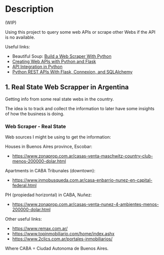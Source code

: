 # Description
(WIP)

Using this project to query some web APIs or scrape other Webs if the API is no available.

Useful links:
* Beautiful Soup: [Build a Web Scraper With Python](https://realpython.com/beautiful-soup-web-scraper-python/)
* [Creating Web APIs with Python and Flask](https://programminghistorian.org/en/lessons/creating-apis-with-python-and-flask)
* [API Integration in Python](https://realpython.com/api-integration-in-python/)
* [Python REST APIs With Flask, Connexion, and SQLAlchemy](https://realpython.com/flask-connexion-rest-api/)

## 1. Real State Web Scrapper in Argentina
Getting info from some real state webs in the country.

The idea is to track and collect the information to later have some insights of how the business is doing.


### Web Scraper - Real State
Web sources I might be using to get the information:

Houses in Buenos Aires province, Escobar:
* https://www.zonaprop.com.ar/casas-venta-maschwitz-country-club-menos-200000-dolar.html

Apartments in CABA Tribunales (downtown):
* https://www.inmobusqueda.com.ar/casa-enbarrio-nunez-en-capital-federal.html
 
PH (propiedad horizontal) in CABA, Nuñez:
* https://www.zonaprop.com.ar/casas-venta-nunez-4-ambientes-menos-200000-dolar.html

Other useful links:
* https://www.remax.com.ar/
* https://www.topinmobiliario.com/home/index.ashx
* https://www.2clics.com.ar/portales-inmobiliarios/

Where CABA = Ciudad Autonoma de Buenos Aires.